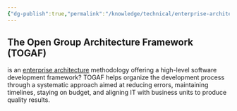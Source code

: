 ```yaml
---
{"dg-publish":true,"permalink":"/knowledge/technical/enterprise-architecture/togaf/","noteIcon":""}
---
```


## The Open Group Architecture Framework (TOGAF)
is an [enterprise architecture](https://www.cio.com/article/222421/what-is-enterprise-architecture-a-framework-for-transformation.html) methodology offering a high-level software development framework? TOGAF helps organize the development process through a systematic approach aimed at reducing errors, maintaining timelines, staying on budget, and aligning IT with business units to produce quality results.
